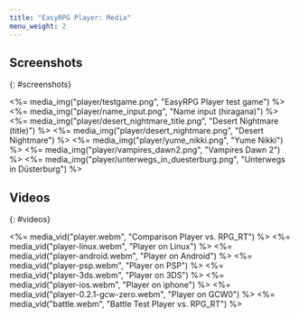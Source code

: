 ```yaml
---
title: "EasyRPG Player: Media"
menu_weight: 2
---
```

<div class="info" markdown="1">

## Screenshots

</div>

{: #screenshots}

<%= media_img("player/testgame.png", "EasyRPG Player test game") %>
<%= media_img("player/name_input.png", "Name input (hiragana)") %>
<%= media_img("player/desert_nightmare_title.png", "Desert Nightmare (title)") %>
<%= media_img("player/desert_nightmare.png", "Desert Nightmare") %>
<%= media_img("player/yume_nikki.png", "Yume Nikki") %>
<%= media_img("player/vampires_dawn2.png", "Vampires Dawn 2") %>
<%= media_img("player/unterwegs_in_duesterburg.png", "Unterwegs in Düsterburg") %>

<div class="info" markdown="1">

## Videos

</div>

{: #videos}

<%= media_vid("player.webm", "Comparison Player vs. RPG_RT") %>
<%= media_vid("player-linux.webm", "Player on Linux") %>
<%= media_vid("player-android.webm", "Player on Android") %>
<%= media_vid("player-psp.webm", "Player on PSP") %>
<%= media_vid("player-3ds.webm", "Player on 3DS") %>
<%= media_vid("player-ios.webm", "Player on iphone") %>
<%= media_vid("player-0.2.1-gcw-zero.webm", "Player on GCW0") %>
<%= media_vid("battle.webm", "Battle Test Player vs. RPG_RT") %>

<script src="/js/vendor/jquery.magnific-popup.min.js"></script>
<script src="/js/media-pages.js"></script>